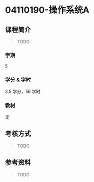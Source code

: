 # 04110190-操作系统A

## 课程简介

> TODO

### 学期

5

### 学分 & 学时

3.5 学分，56 学时

### 教材

无

## 考核方式

> TODO

## 参考资料

> TODO